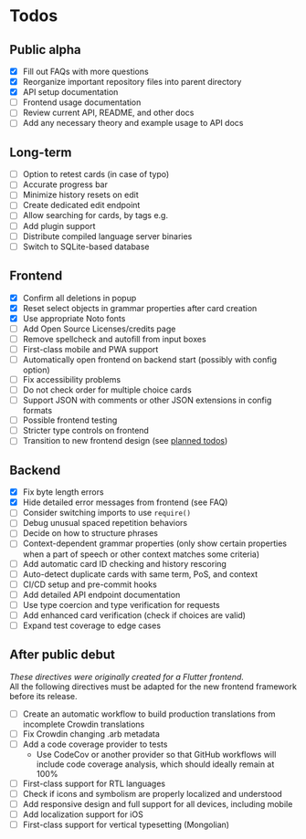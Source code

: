 # Todos

## Public alpha

- [x] Fill out FAQs with more questions
- [x] Reorganize important repository files into parent directory
- [x] API setup documentation
- [ ] Frontend usage documentation
- [ ] Review current API, README, and other docs
- [ ] Add any necessary theory and example usage to API docs

## Long-term

- [ ] Option to retest cards (in case of typo)
- [ ] Accurate progress bar
- [ ] Minimize history resets on edit
- [ ] Create dedicated edit endpoint
- [ ] Allow searching for cards, by tags e.g.
- [ ] Add plugin support
- [ ] Distribute compiled language server binaries
- [ ] Switch to SQLite-based database

## Frontend

- [x] Confirm all deletions in popup
- [x] Reset select objects in grammar properties after card creation
- [x] Use appropriate Noto fonts
- [ ] Add Open Source Licenses/credits page
- [ ] Remove spellcheck and autofill from input boxes
- [ ] First-class mobile and PWA support
- [ ] Automatically open frontend on backend start (possibly with config option)
- [ ] Fix accessibility problems
- [ ] Do not check order for multiple choice cards
- [ ] Support JSON with comments or other JSON extensions in config formats
- [ ] Possible frontend testing
- [ ] Stricter type controls on frontend
- [ ] Transition to new frontend design (see [planned todos](../TODOS.md))

## Backend

- [x] Fix byte length errors
- [x] Hide detailed error messages from frontend (see FAQ)
- [ ] Consider switching imports to use `require()`
- [ ] Debug unusual spaced repetition behaviors
- [ ] Decide on how to structure phrases
- [ ] Context-dependent grammar properties (only show certain properties when a part of speech or other context matches some criteria)
- [ ] Add automatic card ID checking and history rescoring
- [ ] Auto-detect duplicate cards with same term, PoS, and context
- [ ] CI/CD setup and pre-commit hooks
- [ ] Add detailed API endpoint documentation
- [ ] Use type coercion and type verification for requests
- [ ] Add enhanced card verification (check if choices are valid)
- [ ] Expand test coverage to edge cases

## After public debut

*These directives were originally created for a Flutter frontend.*  
All the following directives must be adapted for the new frontend framework before its release.
<!-- TODO: update todos for new frontend -->

- [ ] Create an automatic workflow to build production translations from incomplete Crowdin translations
- [ ] Fix Crowdin changing .arb metadata
- [ ] Add a code coverage provider to tests
  - Use CodeCov or another provider so that GitHub workflows will include code coverage analysis, which should ideally remain at 100%
- [ ] First-class support for RTL languages
- [ ] Check if icons and symbolism are properly localized and understood
- [ ] Add responsive design and full support for all devices, including mobile
- [ ] Add localization support for iOS
- [ ] First-class support for vertical typesetting (Mongolian)
